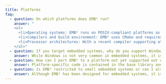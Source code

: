```yaml
---
title: Platforms
faq:
  - question: On which platforms does EMB² run?
    answer: "
    <ul>
      <li>Operating systems: EMB² runs on POSIX-compliant platforms as well as on Windows. Since all platform-dependent code is encapsulated in an abstraction layer (base library), the whole library can be ported to other operating systems with moderate effort (or even run bare metal).</li>
      <li>Compilers and build environment: EMB² uses CMake and requires a C/C++ compiler supporting at least the standards C99 and C++03. We regularly build with GCC, Clang, and MSVC.</li>
      <li>Processor architectures: With a recent compiler supporting at least C11/C++11, EMB² can be built on most hardware platforms (using option <code>-DUSE_C11_AND_CXX11=ON</code>). Also, EMB² provides an own implementation of atomic operations for x86 and ARM to be usable with older compilers (C99/C++03).
    </ul>"
  - question: If you target embedded systems, why do you support Windows?
    answer: While Windows is not very common in embedded systems, it is often used for development, server applications, and human machine interfaces (e.g., panels).
  - question: How can I port EMB² to a platform not yet supported out of the box?
    answer: Platform-specific code is contained in the base library and fenced using <code>EMBB_PLATFORM_*</code> defines. To port the code, add appropriate implementations for your platform. Please see <a href="https://github.com/siemens/embb/blob/master/CONTRIBUTING.md">CONTRIBUTING.md</a> for more details.
  - question: Is EMB² restricted to small embedded systems or can I also use it for server applications?
    answer: Although EMB² has been designed for embedded systems, it is not restricted to small controllers or the like. You can also use it to get the most out of &ldquo;big irons&rdquo;.
---
```

